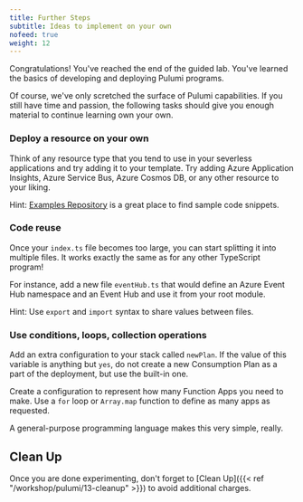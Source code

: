 ```yaml
---
title: Further Steps
subtitle: Ideas to implement on your own
nofeed: true
weight: 12
---
```


Congratulations! You've reached the end of the guided lab. You've learned the basics of developing and deploying Pulumi programs.

Of course, we've only scretched the surface of Pulumi capabilities. If you still have time and passion, the following tasks should give you enough material to continue learning own your own.

### Deploy a resource on your own

Think of any resource type that you tend to use in your severless applications and try adding it to your template. Try adding Azure Application Insights, Azure Service Bus, Azure Cosmos DB, or any other resource to your liking.

Hint: [Examples Repository](https://github.com/pulumi/examples/) is a great place to find sample code snippets.

### Code reuse

Once your `index.ts` file becomes too large, you can start splitting it into multiple files. It works exactly the same as for any other TypeScript program!

For instance, add a new file `eventHub.ts` that would define an Azure Event Hub namespace and an Event Hub and use it from your root module.

Hint: Use `export` and `import` syntax to share values between files.

### Use conditions, loops, collection operations

Add an extra configuration to your stack called `newPlan`. If the value of this variable is anything but `yes`, do not create a new Consumption Plan as a part of the deployment, but use the built-in one.

Create a configuration to represent how many Function Apps you need to make. Use a `for` loop or `Array.map` function to define as many apps as requested.

A general-purpose programming language makes this very simple, really.

## Clean Up

Once you are done experimenting, don't forget to [Clean Up]({{< ref "/workshop/pulumi/13-cleanup" >}}) to avoid additional charges.